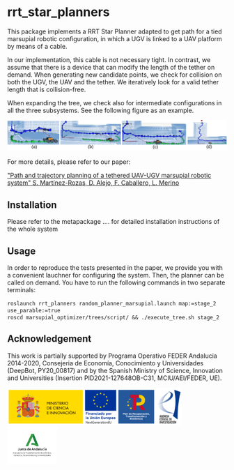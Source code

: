 # rrt_star_planners

This package implements a RRT Star Planner adapted to get path for a tied marsupial robotic configuration, in which a UGV is linked to a UAV platform by means of a cable.

In our implementation, this cable is not necessary tight. In contrast, we assume that there is a device that can modify the length of the tether on demand. When generating new candidate points, we check for collision on both the UGV, the UAV and the tether. We iteratively look for a valid tether length that is collision-free. 

When expanding the tree, we check also for intermediate configurations in all the three subsystems. See the following figure as an example.

<img src="images/sequence3.png"/>

For more details, please refer to our paper:

["Path and trajectory planning of a tethered UAV-UGV marsupial robotic system"
S. Martínez-Rozas, D. Alejo, F. Caballero, L. Merino](https://arxiv.org/abs/2204.01828)


## Installation

Please refer to the metapackage .... for detailed installation instructions of the whole system


## Usage

In order to reproduce the tests presented in the paper, we provide you with a convenient lauchner for configuring the system. Then, the planner can be called on demand. You have to run the following commands in two separate terminals:



    roslaunch rrt_planners random_planner_marsupial.launch map:=stage_2 use_parable:=true
    roscd marsupial_optimizer/trees/script/ && ./execute_tree.sh stage_2




## Acknowledgement

This work is partially supported by Programa Operativo FEDER Andalucia 2014-2020, Consejeria de Economía, Conocimiento y Universidades (DeepBot, PY20_00817) and by the Spanish Ministry of Science, Innovation and Universities (Insertion PID2021-127648OB-C31, MCIU/AEI/FEDER, UE).

<img src="images/mci_logo.png" width="400"/> <img src="images/junta_logo.png" width="114"/>
